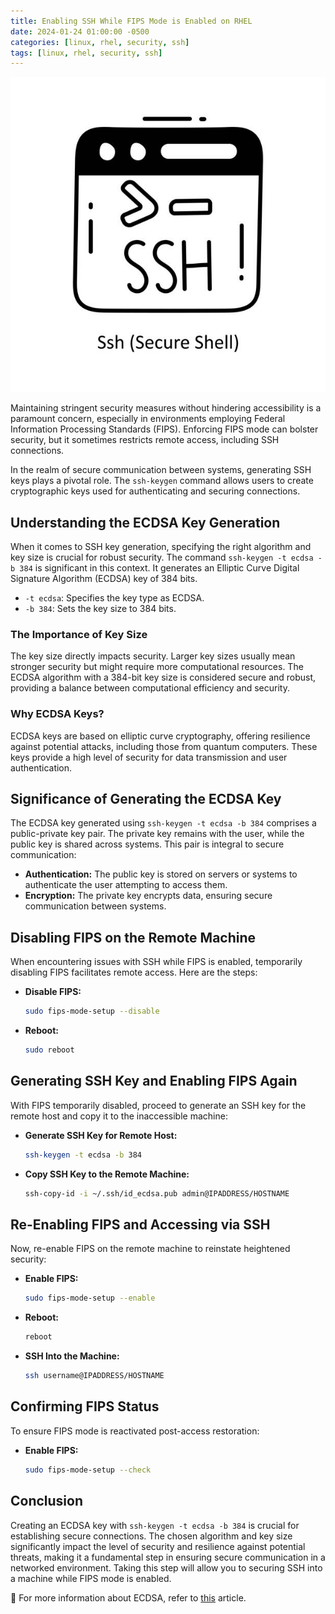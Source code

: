 ```yaml
---
title: Enabling SSH While FIPS Mode is Enabled on RHEL
date: 2024-01-24 01:00:00 -0500
categories: [linux, rhel, security, ssh]
tags: [linux, rhel, security, ssh]
---
```


![Enabling SSH While FIPS Mode is Enabled on RHEL](/assets/img/posts/2024/enabling_ssh_in_fips_mode/enabling_ssh_in_fips_mode.jpg)


Maintaining stringent security measures without hindering accessibility is a paramount concern, especially in environments employing Federal Information Processing Standards (FIPS). Enforcing FIPS mode can bolster security, but it sometimes restricts remote access, including SSH connections.

In the realm of secure communication between systems, generating SSH keys plays a pivotal role. The `ssh-keygen` command allows users to create cryptographic keys used for authenticating and securing connections.

## Understanding the ECDSA Key Generation

When it comes to SSH key generation, specifying the right algorithm and key size is crucial for robust security. The command `ssh-keygen -t ecdsa -b 384` is significant in this context. It generates an Elliptic Curve Digital Signature Algorithm (ECDSA) key of 384 bits.

- `-t ecdsa`: Specifies the key type as ECDSA.
- `-b 384`: Sets the key size to 384 bits.

### The Importance of Key Size

The key size directly impacts security. Larger key sizes usually mean stronger security but might require more computational resources. The ECDSA algorithm with a 384-bit key size is considered secure and robust, providing a balance between computational efficiency and security.

### Why ECDSA Keys?

ECDSA keys are based on elliptic curve cryptography, offering resilience against potential attacks, including those from quantum computers. These keys provide a high level of security for data transmission and user authentication.

## Significance of Generating the ECDSA Key

The ECDSA key generated using `ssh-keygen -t ecdsa -b 384` comprises a public-private key pair. The private key remains with the user, while the public key is shared across systems. This pair is integral to secure communication:

- **Authentication:** The public key is stored on servers or systems to authenticate the user attempting to access them.
- **Encryption:** The private key encrypts data, ensuring secure communication between systems.


## Disabling FIPS on the Remote Machine

When encountering issues with SSH while FIPS is enabled, temporarily disabling FIPS facilitates remote access. Here are the steps:

- **Disable FIPS:**
   ```bash
   sudo fips-mode-setup --disable
   ```
- **Reboot:**
   ```bash
   sudo reboot
   ```

## Generating SSH Key and Enabling FIPS Again

With FIPS temporarily disabled, proceed to generate an SSH key for the remote host and copy it to the inaccessible machine:

- **Generate SSH Key for Remote Host:**
   ```bash
   ssh-keygen -t ecdsa -b 384
   ```

- **Copy SSH Key to the Remote Machine:**
   ```bash
   ssh-copy-id -i ~/.ssh/id_ecdsa.pub admin@IPADDRESS/HOSTNAME
   ```

## Re-Enabling FIPS and Accessing via SSH

Now, re-enable FIPS on the remote machine to reinstate heightened security:

- **Enable FIPS:**
   ```bash
   sudo fips-mode-setup --enable
   ```

- **Reboot:**
   ```bash
   reboot
   ```

- **SSH Into the Machine:**
   ```bash
   ssh username@IPADDRESS/HOSTNAME
   ```

## Confirming FIPS Status

To ensure FIPS mode is reactivated post-access restoration:

- **Enable FIPS:**
   ```bash
   sudo fips-mode-setup --check
   ```


## Conclusion

Creating an ECDSA key with `ssh-keygen -t ecdsa -b 384` is crucial for establishing secure connections. The chosen algorithm and key size significantly impact the level of security and resilience against potential threats, making it a fundamental step in ensuring secure communication in a networked environment. Taking this step will allow you to securing SSH into a machine while FIPS mode is enabled.


📝 For more information about ECDSA, refer to [this](https://ecdsa.readthedocs.io/en/latest/) article.

